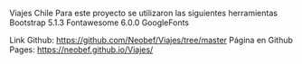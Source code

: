 Viajes Chile
Para este proyecto se utilizaron las siguientes herramientas
Bootstrap 5.1.3
Fontawesome 6.0.0
GoogleFonts 

Link Github: https://github.com/Neobef/Viajes/tree/master
Página en Github Pages: https://neobef.github.io/Viajes/